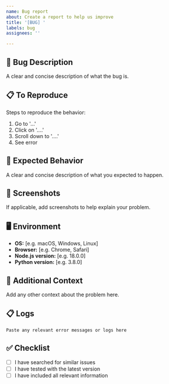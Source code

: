 ```yaml
---
name: Bug report
about: Create a report to help us improve
title: '[BUG] '
labels: bug
assignees: ''

---
```


## 🐛 Bug Description
A clear and concise description of what the bug is.

## 📋 To Reproduce
Steps to reproduce the behavior:
1. Go to '...'
2. Click on '....'
3. Scroll down to '....'
4. See error

## 🎯 Expected Behavior
A clear and concise description of what you expected to happen.

## 📸 Screenshots
If applicable, add screenshots to help explain your problem.

## 🖥️ Environment
- **OS:** [e.g. macOS, Windows, Linux]
- **Browser:** [e.g. Chrome, Safari]
- **Node.js version:** [e.g. 18.0.0]
- **Python version:** [e.g. 3.8.0]

## 📝 Additional Context
Add any other context about the problem here.

## 📋 Logs
```
Paste any relevant error messages or logs here
```

## ✅ Checklist
- [ ] I have searched for similar issues
- [ ] I have tested with the latest version
- [ ] I have included all relevant information
